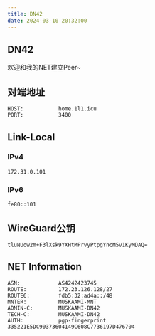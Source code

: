 ```yaml
---
title: DN42
date: 2024-03-10 20:32:00
---
```

## DN42

欢迎和我的NET建立Peer~

## 对端地址

```plaintext
HOST:           home.1l1.icu
PORT:           3400
```

## Link-Local

### IPv4

```plaintext
172.31.0.101
```

### IPv6

```plaintext
fe80::101
```

## WireGuard公钥

```plaintext
tluNUow2m+F3lXsk9YXHtMPrvyPtpgYncM5v1KyMDAQ=
```

## NET Information

```plaintext
ASN:            AS4242423745
ROUTE:          172.23.126.128/27
ROUTE6:         fdb5:32:ad4a::/48
MNTER:          MUSKAAMI-MNT
ADMIN-C:        MUSKAAMI-DN42
TECH-C:         MUSKAAMI-DN42
AUTH:           pgp-fingerprint 335221E5DC90373604149C608C7736197D476704
```
